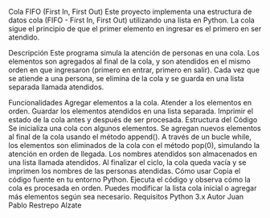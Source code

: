 Cola FIFO (First In, First Out)
Este proyecto implementa una estructura de datos cola (FIFO - First In, First Out) utilizando una lista en Python. La cola sigue el principio de que el primer elemento en ingresar es el primero en ser atendido.

Descripción
Este programa simula la atención de personas en una cola. Los elementos son agregados al final de la cola, y son atendidos en el mismo orden en que ingresaron (primero en entrar, primero en salir). Cada vez que se atiende a una persona, se elimina de la cola y se guarda en una lista separada llamada atendidos.

Funcionalidades
Agregar elementos a la cola.
Atender a los elementos en orden.
Guardar los elementos atendidos en una lista separada.
Imprimir el estado de la cola antes y después de ser procesada.
Estructura del Código
Se inicializa una cola con algunos elementos.
Se agregan nuevos elementos al final de la cola usando el método append().
A través de un bucle while, los elementos son eliminados de la cola con el método pop(0), simulando la atención en orden de llegada.
Los nombres atendidos son almacenados en una lista llamada atendidos.
Al finalizar el ciclo, la cola queda vacía y se imprimen los nombres de las personas atendidas.
Cómo usar
Copia el código fuente en tu entorno Python.
Ejecuta el código y observa cómo la cola es procesada en orden.
Puedes modificar la lista cola inicial o agregar más elementos según sea necesario.
Requisitos
Python 3.x
Autor
Juan Pablo Restrepo Alzate
